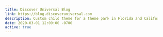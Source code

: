 ```yaml
---
title: Discover Universal Blog
link: https://blog.discoveruniversal.com
description: Custom child theme for a theme park in Florida and California.
date: 2020-03-01 12:00:00 -0700
active: true
---
```

